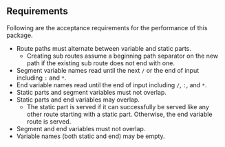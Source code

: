 ## Requirements

Following are the acceptance requirements for the performance of this package.

- Route paths must alternate between variable and static parts.
    - Creating sub routes assume a beginning path separator on the new path if
    the existing sub route does not end with one.
- Segment variable names read until the next `/` or the end of input including
`:` and `*`.
- End variable names read until the end of input including `/`, `:`, and `*`.
- Static parts and segment variables must not overlap.
- Static parts and end variables may overlap.
    - The static part is served if it can successfully be served like any other
    route starting with a static part. Otherwise, the end variable route is served.
- Segment and end variables must not overlap.
- Variable names (both static and end) may be empty.

